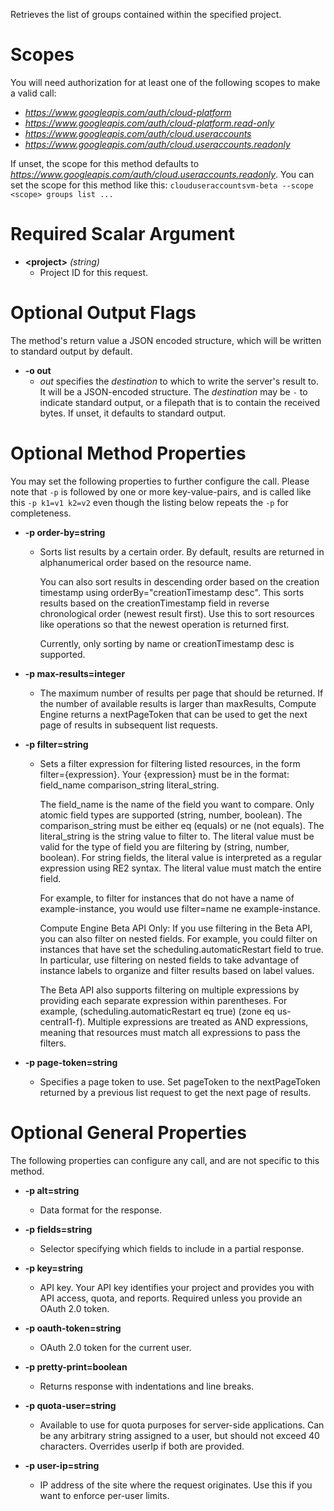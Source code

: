 Retrieves the list of groups contained within the specified project.
# Scopes

You will need authorization for at least one of the following scopes to make a valid call:

* *https://www.googleapis.com/auth/cloud-platform*
* *https://www.googleapis.com/auth/cloud-platform.read-only*
* *https://www.googleapis.com/auth/cloud.useraccounts*
* *https://www.googleapis.com/auth/cloud.useraccounts.readonly*

If unset, the scope for this method defaults to *https://www.googleapis.com/auth/cloud.useraccounts.readonly*.
You can set the scope for this method like this: `clouduseraccountsvm-beta --scope <scope> groups list ...`
# Required Scalar Argument
* **&lt;project&gt;** *(string)*
    - Project ID for this request.

# Optional Output Flags

The method's return value a JSON encoded structure, which will be written to standard output by default.

* **-o out**
    - *out* specifies the *destination* to which to write the server's result to.
      It will be a JSON-encoded structure.
      The *destination* may be `-` to indicate standard output, or a filepath that is to contain the received bytes.
      If unset, it defaults to standard output.
# Optional Method Properties

You may set the following properties to further configure the call. Please note that `-p` is followed by one 
or more key-value-pairs, and is called like this `-p k1=v1 k2=v2` even though the listing below repeats the
`-p` for completeness.

* **-p order-by=string**
    - Sorts list results by a certain order. By default, results are returned in alphanumerical order based on the resource name.
        
        You can also sort results in descending order based on the creation timestamp using orderBy=&#34;creationTimestamp desc&#34;. This sorts results based on the creationTimestamp field in reverse chronological order (newest result first). Use this to sort resources like operations so that the newest operation is returned first.
        
        Currently, only sorting by name or creationTimestamp desc is supported.

* **-p max-results=integer**
    - The maximum number of results per page that should be returned. If the number of available results is larger than maxResults, Compute Engine returns a nextPageToken that can be used to get the next page of results in subsequent list requests.

* **-p filter=string**
    - Sets a filter expression for filtering listed resources, in the form filter={expression}. Your {expression} must be in the format: field_name comparison_string literal_string.
        
        The field_name is the name of the field you want to compare. Only atomic field types are supported (string, number, boolean). The comparison_string must be either eq (equals) or ne (not equals). The literal_string is the string value to filter to. The literal value must be valid for the type of field you are filtering by (string, number, boolean). For string fields, the literal value is interpreted as a regular expression using RE2 syntax. The literal value must match the entire field.
        
        For example, to filter for instances that do not have a name of example-instance, you would use filter=name ne example-instance.
        
        Compute Engine Beta API Only: If you use filtering in the Beta API, you can also filter on nested fields. For example, you could filter on instances that have set the scheduling.automaticRestart field to true. In particular, use filtering on nested fields to take advantage of instance labels to organize and filter results based on label values.
        
        The Beta API also supports filtering on multiple expressions by providing each separate expression within parentheses. For example, (scheduling.automaticRestart eq true) (zone eq us-central1-f). Multiple expressions are treated as AND expressions, meaning that resources must match all expressions to pass the filters.

* **-p page-token=string**
    - Specifies a page token to use. Set pageToken to the nextPageToken returned by a previous list request to get the next page of results.

# Optional General Properties

The following properties can configure any call, and are not specific to this method.

* **-p alt=string**
    - Data format for the response.

* **-p fields=string**
    - Selector specifying which fields to include in a partial response.

* **-p key=string**
    - API key. Your API key identifies your project and provides you with API access, quota, and reports. Required unless you provide an OAuth 2.0 token.

* **-p oauth-token=string**
    - OAuth 2.0 token for the current user.

* **-p pretty-print=boolean**
    - Returns response with indentations and line breaks.

* **-p quota-user=string**
    - Available to use for quota purposes for server-side applications. Can be any arbitrary string assigned to a user, but should not exceed 40 characters. Overrides userIp if both are provided.

* **-p user-ip=string**
    - IP address of the site where the request originates. Use this if you want to enforce per-user limits.
